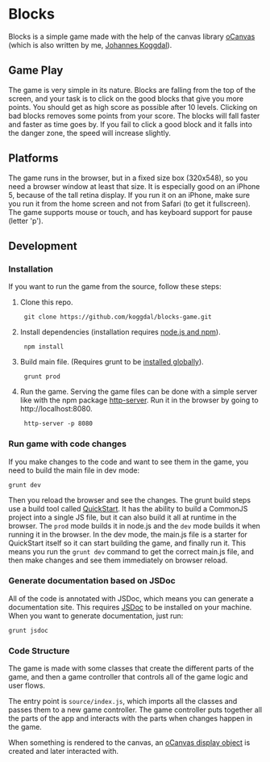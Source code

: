 # Blocks

Blocks is a simple game made with the help of the canvas library [oCanvas](http://ocanvas.org) (which is also written by me, [Johannes Koggdal](https://github.com/koggdal)).

## Game Play

The game is very simple in its nature. Blocks are falling from the top of the screen, and your task is to click on the good blocks that give you more points. You should get as high score as possible after 10 levels. Clicking on bad blocks removes some points from your score. The blocks will fall faster and faster as time goes by. If you fail to click a good block and it falls into the danger zone, the speed will increase slightly.

## Platforms

The game runs in the browser, but in a fixed size box (320x548), so you need a browser window at least that size. It is especially good on an iPhone 5, because of the tall retina display. If you run it on an iPhone, make sure you run it from the home screen and not from Safari (to get it fullscreen). The game supports mouse or touch, and has keyboard support for pause (letter 'p').

## Development

### Installation

If you want to run the game from the source, follow these steps:

1. Clone this repo.

        git clone https://github.com/koggdal/blocks-game.git


2. Install dependencies (installation requires [node.js and npm](http://nodejs.org/)).

        npm install

3. Build main file. (Requires grunt to be [installed globally](http://gruntjs.com/getting-started#installing-the-cli)).

        grunt prod

4. Run the game. Serving the game files can be done with a simple server like with the npm package [http-server](https://npmjs.org/package/http-server). Run it in the browser by going to http://localhost:8080.

        http-server -p 8080


### Run game with code changes

If you make changes to the code and want to see them in the game, you need to build the main file in dev mode:

    grunt dev

Then you reload the browser and see the changes. The grunt build steps use a build tool called [QuickStart](https://github.com/spotify/quickstart). It has the ability to build a CommonJS project into a single JS file, but it can also build it all at runtime in the browser. The `prod` mode builds it in node.js and the `dev` mode builds it when running it in the browser. In the dev mode, the main.js file is a starter for QuickStart itself so it can start building the game, and finally run it. This means you run the `grunt dev` command to get the correct main.js file, and then make changes and see them immediately on browser reload.

### Generate documentation based on JSDoc

All of the code is annotated with JSDoc, which means you can generate a documentation site. This requires [JSDoc](https://github.com/jsdoc3/jsdoc/) to be installed on your machine. When you want to generate documentation, just run:

    grunt jsdoc


### Code Structure

The game is made with some classes that create the different parts of the game, and then a game controller that controls all of the game logic and user flows.

The entry point is `source/index.js`, which imports all the classes and passes them to a new game controller. The game controller puts together all the parts of the app and interacts with the parts when changes happen in the game.

When something is rendered to the canvas, an [oCanvas display object](http://ocanvas.org/docs/Display-Objects) is created and later interacted with.
